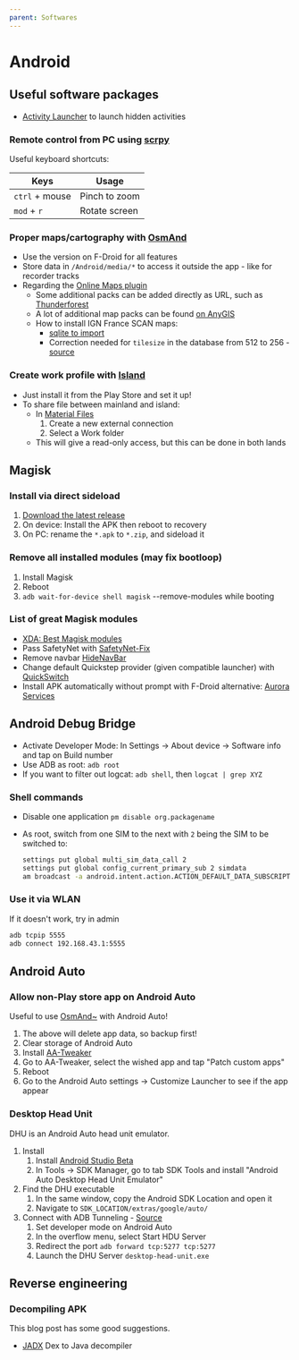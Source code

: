 ```yaml
---
parent: Softwares
---
```


# Android

## Useful software packages

* [Activity Launcher](https://play.google.com/store/apps/details?id=de.szalkowski.activitylauncher) to launch hidden activities

### Remote control from PC using [scrpy](https://github.com/Genymobile/scrcpy)

Useful keyboard shortcuts:

Keys | Usage
-|-
`ctrl` + mouse | Pinch to zoom
`mod` + `r` | Rotate screen

### Proper maps/cartography with [OsmAnd](https://osmand.net/)

* Use the version on F-Droid for all features
* Store data in `/Android/media/*` to access it outside the app - like for recorder tracks
* Regarding the [Online Maps plugin](https://osmand.net/docs/user/plugins/online-map/)
    * Some additional packs can be added directly as URL, such as [Thunderforest](https://www.thunderforest.com/)
    * A lot of additional map packs can be found [on AnyGIS](https://anygis.ru/Web/Html/Osmand_en)
    * How to install IGN France SCAN maps:
        * [sqlite to import](https://forum.openstreetmap.fr/t/ign-sur-l-application-osmand/6961/10)
        * Correction needed for `tilesize` in the database from 512 to 256 - [source](https://forum.openstreetmap.fr/t/ign-sur-l-application-osmand/6961/46)

### Create work profile with [Island](https://github.com/oasisfeng/island)

* Just install it from the Play Store and set it up!
* To share file between mainland and island:
    * In [Material Files](https://github.com/zhanghai/MaterialFiles)
        1. Create a new external connection
        1. Select a Work folder
    * This will give a read-only access, but this can be done in both lands

## Magisk

### Install via direct sideload

1. [Download the latest release](https://github.com/topjohnwu/Magisk/releases)
1. On device: Install the APK then reboot to recovery
1. On PC: rename the `*.apk` to `*.zip`, and sideload it

### Remove all installed modules (may fix bootloop)

1. Install Magisk
1. Reboot
1. `adb wait-for-device shell magisk` --remove-modules while booting

### List of great Magisk modules

* [XDA: Best Magisk modules](https://www.xda-developers.com/best-magisk-modules/)
* Pass SafetyNet with [SafetyNet-Fix](https://github.com/kdrag0n/safetynet-fix/releases)
* Remove navbar [HideNavBar](https://github.com/Magisk-Modules-Repo/HideNavBar/releases)
* Change default Quickstep provider (given compatible launcher) with [QuickSwitch](https://github.com/skittles9823/QuickSwitch/releases)
* Install APK automatically without prompt with F-Droid alternative: [Aurora Services](https://gitlab.com/AuroraOSS/AuroraServices/-/releases)

## Android Debug Bridge

* Activate Developer Mode: In Settings → About device → Software info and tap on Build number
* Use ADB as root: `adb root`
* If you want to filter out logcat: `adb shell`, then `logcat | grep XYZ`

### Shell commands

* Disable one application `pm disable org.packagename`
* As root, switch from one SIM to the next with `2` being the SIM to be switched to:

    ```sh
    settings put global multi_sim_data_call 2
    settings put global config_current_primary_sub 2 simdata
    am broadcast -a android.intent.action.ACTION_DEFAULT_DATA_SUBSCRIPTION_CHANGED
    ```

### Use it via WLAN

If it doesn't work, try in admin

```bash
adb tcpip 5555
adb connect 192.168.43.1:5555
```

## Android Auto

### Allow non-Play store app on Android Auto

Useful to use [OsmAnd~](https://f-droid.org/en/packages/net.osmand.plus/) with Android Auto!

1. The above will delete app data, so backup first!
1. Clear storage of Android Auto
1. Install [AA-Tweaker](https://github.com/shmykelsa/AA-Tweaker)
1. Go to AA-Tweaker, select the wished app and tap "Patch custom apps"
1. Reboot
1. Go to the Android Auto settings → Customize Launcher to see if the app appear

### Desktop Head Unit

DHU is an Android Auto head unit emulator.

1. Install
    1. Install [Android Studio Beta](https://developer.android.com/studio/preview)
    1. In Tools → SDK Manager, go to tab SDK Tools and install "Android Auto Desktop Head Unit Emulator"
1. Find the DHU executable
    1. In the same window, copy the Android SDK Location and open it
    1. Navigate to `SDK_LOCATION/extras/google/auto/`
1. Connect with ADB Tunneling - [Source](https://developer.android.com/training/cars/testing#connection-adb)
    1. Set developer mode on Android Auto
    1. In the overflow menu, select Start HDU Server
    1. Redirect the port `adb forward tcp:5277 tcp:5277`
    1. Launch the DHU Server `desktop-head-unit.exe`

## Reverse engineering

### Decompiling APK

This blog post has some good suggestions.

* [JADX](https://github.com/skylot/jadx) Dex to Java decompiler
